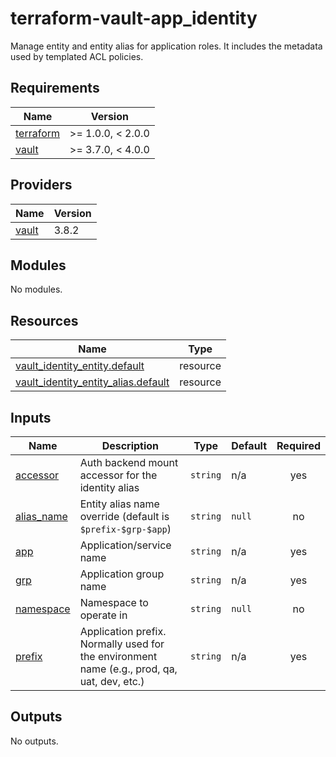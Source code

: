 # terraform-vault-app_identity

Manage entity and entity alias for application roles. It includes the metadata used by templated ACL policies.

<!-- BEGIN_TF_DOCS -->
## Requirements

| Name | Version |
|------|---------|
| <a name="requirement_terraform"></a> [terraform](#requirement\_terraform) | >= 1.0.0, < 2.0.0 |
| <a name="requirement_vault"></a> [vault](#requirement\_vault) | >= 3.7.0, < 4.0.0 |

## Providers

| Name | Version |
|------|---------|
| <a name="provider_vault"></a> [vault](#provider\_vault) | 3.8.2 |

## Modules

No modules.

## Resources

| Name | Type |
|------|------|
| [vault_identity_entity.default](https://registry.terraform.io/providers/hashicorp/vault/latest/docs/resources/identity_entity) | resource |
| [vault_identity_entity_alias.default](https://registry.terraform.io/providers/hashicorp/vault/latest/docs/resources/identity_entity_alias) | resource |

## Inputs

| Name | Description | Type | Default | Required |
|------|-------------|------|---------|:--------:|
| <a name="input_accessor"></a> [accessor](#input\_accessor) | Auth backend mount accessor for the identity alias | `string` | n/a | yes |
| <a name="input_alias_name"></a> [alias\_name](#input\_alias\_name) | Entity alias name override (default is `$prefix-$grp-$app`) | `string` | `null` | no |
| <a name="input_app"></a> [app](#input\_app) | Application/service name | `string` | n/a | yes |
| <a name="input_grp"></a> [grp](#input\_grp) | Application group name | `string` | n/a | yes |
| <a name="input_namespace"></a> [namespace](#input\_namespace) | Namespace to operate in | `string` | `null` | no |
| <a name="input_prefix"></a> [prefix](#input\_prefix) | Application prefix. Normally used for the environment name (e.g., prod, qa, uat, dev, etc.) | `string` | n/a | yes |

## Outputs

No outputs.
<!-- END_TF_DOCS -->